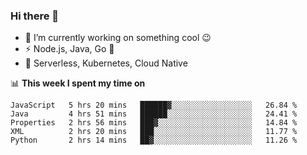### Hi there 👋

<!--
**nodejh/nodejh** is a ✨ _special_ ✨ repository because its `README.md` (this file) appears on your GitHub profile.

Here are some ideas to get you started:

- 🔭 I’m currently working on ...
- 🌱 I’m currently learning ...
- 👯 I’m looking to collaborate on ...
- 🤔 I’m looking for help with ...
- 💬 Ask me about ...
- 📫 How to reach me: ...
- 😄 Pronouns: ...
- ⚡ Fun fact: ...
-->

- 🔭 I’m currently working on something cool :wink:
- ⚡ Node.js, Java, Go :thought_balloon:
- 🤖 Serverless, Kubernetes, Cloud Native

📊 **This week I spent my time on**

<!--START_SECTION:waka-->
```text
JavaScript   5 hrs 20 mins   ██████▓░░░░░░░░░░░░░░░░░░   26.84 % 
Java         4 hrs 51 mins   ██████░░░░░░░░░░░░░░░░░░░   24.41 % 
Properties   2 hrs 56 mins   ███▓░░░░░░░░░░░░░░░░░░░░░   14.84 % 
XML          2 hrs 20 mins   ███░░░░░░░░░░░░░░░░░░░░░░   11.77 % 
Python       2 hrs 14 mins   ██▓░░░░░░░░░░░░░░░░░░░░░░   11.26 % 
```
<!--END_SECTION:waka-->


<!--
:traffic_light: **Visitors**

![visitors](https://visitor-badge.glitch.me/badge?page_id=nodejh.nodejh)
-->
